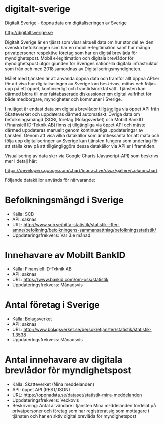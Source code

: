 # digitalt-sverige
Digitalt Sverige - öppna data om digitaliseringen av Sverige

http://digitaltsverige.se

Digitalt Sverige är en tjänst som visar aktuell data om hur stor del av den svenska befolkningen som har en mobil e-legitimation samt hur många privatpersoner respektive företag som har en digital brevlåda för myndighetspost. Mobil e-legitimation och digitala brevlådor för myndighetspost utgör grunden för Sveriges nationella digitala infrastruktur som från och med 2018 samordnas av Digitaliseringsmyndigheten. 

Målet med tjänsten är att använda öppna data och framför allt öppna API:er för att visa hur digitaliseringen av Sverige kan beskrivas, mätas och följas upp på ett öppet, kontinuerligt och framtidsinriktat sätt. Tjänsten kan därmed bidra till mer faktabaserade diskussioner om digital valfrihet för både medborgare, myndigheter och kommuner i Sverige.

I nuläget är endast data om digitala brevlådor tillgängliga via öppet API från Skatteverket och uppdateras därmed automatiskt. Övriga data om befolkningsmängd (SCB), företag (Bolagsverket) och Mobilt BankID (Finansiell ID-Teknik AB) finns ej tillgängliga via öppet API och måste därmed uppdateras manuellt genom kontinuerliga uppdateringar av tjänsten. Genom att visa vilka datakällor som är intressanta för att mäta och följa upp digitaliseringen av Sverige kan tjänsten fungera som underlag för att ställa krav på att tillgängliggöra dessa datakällor via API:er i framtiden.

Visualisering av data sker via Google Charts (Javascript-API) som beskrivs mer i detalj här:

https://developers.google.com/chart/interactive/docs/gallery/columnchart

Följande datakällor används för närvarande:

Befolkningsmängd i Sverige
==========================
  * Källa: SCB
  * API: saknas
  * URL: http://www.scb.se/hitta-statistik/statistik-efter-amne/befolkning/befolkningens-sammansattning/befolkningsstatistik/
  * Uppdateringsfrekvens: Var 3:e månad

Innehavare av Mobilt BankID
===========================
  * Källa: Finansiell ID-Teknik AB
  * API: saknas
  * URL: https://www.bankid.com/om-oss/statistik
  * Uppdateringsfrekvens: Månadsvis

Antal företag i Sverige
=======================
  * Källa: Bolagsverket
  * API: saknas
  * URL: http://www.bolagsverket.se/be/sok/etjanster/statistik/statistik-1.3538
  * Uppdateringsfrekvens: Månadsvis

Antal innehavare av digitala brevlådor för myndighetspost
=========================================================
  * Källa: Skatteverket (Mina meddelanden)
  * API: öppet API (REST/JSON)
  * URL: https://oppnadata.se/dataset/statistik-mina-meddelanden
  * Uppdateringsfrekvens: Veckovis
  * Beskrivning: Antal användare i tjänsten Mina meddelanden fördelat på privatpersoner och företag som har registrerat sig som mottagare i tjänsten och har en aktiv digital brevlåda för myndighetspost

